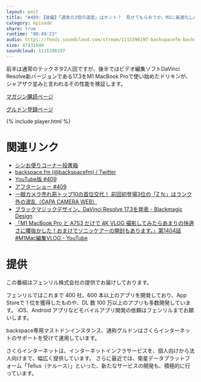 ```yaml
---
layout: post
title: "#409:【後編】「通常の3倍の速度」はホント？　見せてもらおうか、M1に最適化したDaVinci Resolve 17.3の性能とやらを ～動画編集編～"
category: episode
share: true
runtime: "00:49:23"
audio: https://feeds.soundcloud.com/stream/1115396197-backspacefm-backspacefm-409-3.mp3
size: 47431040
soundcloud: 1115396197
---
```


前半は通常のテックネタ2人回ですが、後半ではビデオ編集ソフトDaVinci Resolve新バージョンである17.3をM1 MacBook Proで使い始めたドリキンが、シャアザク並みと言われるその性能を検証します。

[マガジン購読ページ](https://note.com/drikin/m/m55ec296b7655)

[グルドン登録ページ](https://mstdn.guru/invite/3WVHpSMr)

{% include player.html %}

# 関連リンク
* [シンお便りコーナー投書箱](https://forms.gle/NDBngfLwc3jKbLEJ6)
* [backspace.fm (@backspacefm) / Twitter](https://twitter.com/backspacefm)
* [YouTube版 #409](https://youtu.be/AAEWlD6F9BU)
* [アフターショー #409](https://note.com/backspacefm/n/n844d0b4e10e1)
* [一眼カメラ売れ筋トップ10の首位交代！ 前回初登場3位の「Z fc」はランク外の波乱（CAPA CAMERA WEB）](https://news.yahoo.co.jp/articles/0a7e4e89571fe66dab0593d459bea4362dffd3e2?utm_source=pocket_mylist)
* [ブラックマジックデザイン、DaVinci Resolve 17.3を発表 - Blackmagic Design](https://www.blackmagicdesign.com/jp/media/release/20210819-02)
* [「M1 MacBook Pro と A7S3 だけで 4K VLOG 撮影してみたらあまりの快適さに腰抜かした！おまけでソニッケアーの開封もあります。」第1404話 #M1Mac編集VLOG - YouTube](https://www.youtube.com/watch?v=jOv5q-qNbUk)

# 提供

この番組はフェンリル株式会社の提供でお届けしております。

フェンリルではこれまで 400 社、600 本以上のアプリを開発しており、App Storeで 1 位を獲得したものや、DL 数 100 万以上のアプリも多数開発しています。
iOS、Android アプリなどモバイルアプリ開発の依頼はフェンリルまでお願いします。

backspace専用マストドンインスタンス、通称グルドンはさくらインターネットのサポートを受けて運用しています。

さくらインターネットは、インターネットインフラサービスを、個人向けから法人向けまで、幅広く提供しています。
さらに最近では、衛星データプラットフォーム「Tellus（テルース）」といった、新たなサービスの開発も、積極的に行っています。
